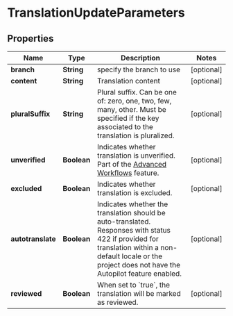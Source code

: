 

# TranslationUpdateParameters

## Properties

Name | Type | Description | Notes
------------ | ------------- | ------------- | -------------
**branch** | **String** | specify the branch to use |  [optional]
**content** | **String** | Translation content |  [optional]
**pluralSuffix** | **String** | Plural suffix. Can be one of: zero, one, two, few, many, other. Must be specified if the key associated to the translation is pluralized. |  [optional]
**unverified** | **Boolean** | Indicates whether translation is unverified. Part of the [Advanced Workflows](https://support.phrase.com/hc/en-us/articles/5784094755484) feature. |  [optional]
**excluded** | **Boolean** | Indicates whether translation is excluded. |  [optional]
**autotranslate** | **Boolean** | Indicates whether the translation should be auto-translated. Responses with status 422 if provided for translation within a non-default locale or the project does not have the Autopilot feature enabled. |  [optional]
**reviewed** | **Boolean** | When set to &#x60;true&#x60;, the translation will be marked as reviewed. |  [optional]



